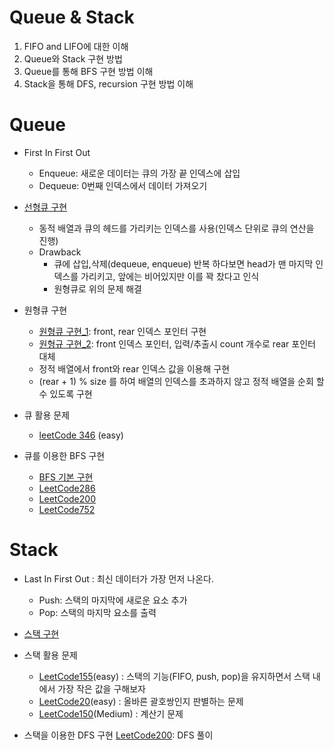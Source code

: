 # Queue & Stack
1. FIFO and LIFO에 대한 이해
2. Queue와 Stack 구현 방법
3. Queue를 통해 BFS 구현 방법 이해
4. Stack을 통해 DFS, recursion 구현 방법 이해

# Queue

- First In First Out
    - Enqueue: 새로운 데이터는 큐의 가장 끝 인덱스에 삽입
    - Dequeue: 0번째 인덱스에서 데이터 가져오기
  
- [선형큐 구현](/queueAndstack/Queue.java)
  - 동적 배열과 큐의 헤드를 가리키는 인덱스를 사용(인덱스 단위로 큐의 연산을 진행)
  - Drawback
    - 큐에 삽입,삭제(dequeue, enqueue) 반복 하다보면 head가 맨 마지막 인덱스를 가리키고, 앞에는 비어있지만 이를 꽉 찼다고 인식
    - 원형큐로 위의 문제 해결
  
- 원형큐 구현
  - [원형큐 구현_1](/queueAndstack/CircularQueue.java): front, rear 인덱스 포인터 구현
  - [원형규 구현_2](/queueAndstack/CircularQueue2.java): front 인덱스 포인터, 입력/추출시 count 개수로 rear 포인터 대체
  - 정적 배열에서 front와 rear 인덱스 값을 이용해 구현
  - (rear + 1) % size 를 하여 배열의 인덱스를 초과하지 않고 정적 배열을 순회 할 수 있도록 구현

- 큐 활용 문제
  - [leetCode 346](/queueAndstack/LeetCode346.java) (easy)
  
- 큐를 이용한 BFS 구현
  - [BFS 기본 구현](/BFS/Bfs.java)
  - [LeetCode286](/BFS/LeetCode286.java)
  - [LeetCode200](/BFS/LeetCode200.java)
  - [LeetCode752](/BFS/LeetCode752.java)
# Stack
- Last In First Out : 최신 데이터가 가장 먼저 나온다.
  - Push: 스택의 마지막에 새로운 요소 추가
  - Pop: 스택의 마지막 요소를 출력
  
- [스택 구현](/queueAndstack/MyStack.java)

- 스택 활용 문제
  - [LeetCode155](/queueAndstack/LeetCode155.java)(easy) : 스택의 기능(FIFO, push, pop)을 유지하면서 스택 내에서 가장 작은 값을 구해보자
  - [LeetCode20](/queueAndstack/LeetCode20.java)(easy) : 올바른 괄호쌍인지 판별하는 문제
  - [LeetCode150](/queueAndstack/LeetCode150.java)(Medium) : 계산기 문제
  
- 스택을 이용한 DFS 구현
  [LeetCode200](/DFS/LeetCode200.java): DFS 풀이